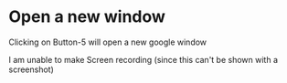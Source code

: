 # Open a new window

Clicking on Button-5 will open a new google window

I am unable to make Screen recording
(since this can't be shown with a screenshot)
